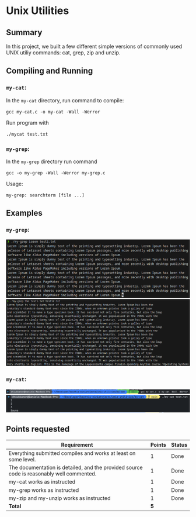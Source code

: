 # Unix Utilities

## Summary

In this project, we built a few different simple versions of commonly used UNIX utiliy commands: cat, grep, zip and unzip.

## Compiling and Running

### `my-cat`:

In the `my-cat` directory, run command to compile:

```
gcc my-cat.c -o my-cat -Wall -Werror
```

Run program with

```
./mycat test.txt
```

### `my-grep`:

In the `my-grep` directory run command

```
gcc -o my-grep -Wall -Werror my-grep.c
```

Usage:

```
my-grep: searchterm [file ...]
```

## Examples

### `my-grep`:

![alt text](image.png)
![alt text](image-1.png)

### `my-cat`:

![my cat compile](my-cat/img/compile-my-cat.png)
![my cat run](my-cat/img/run-my-cat.png)

## Points requested

| Requirement                                                                               | Points | Status |
| ----------------------------------------------------------------------------------------- | ------ | ------ |
| Everything submitted compiles and works at least on some level.                           | 1      | Done   |
| The documentation is detailed, and the provided source code is reasonably well commented. | 1      | Done   |
| my-cat works as instructed                                                                | 1      | Done   |
| my-grep works as instructed                                                               | 1      | Done   |
| my-zip and my-unzip works as instructed                                                   | 1      | Done   |
| **Total**                                                                                 | **5**  |
